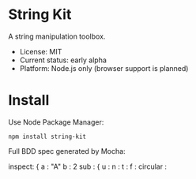 

# String Kit

A string manipulation toolbox.

* License: MIT
* Current status: early alpha
* Platform: Node.js only (browser support is planned)



# Install

Use Node Package Manager:

    npm install string-kit





Full BDD spec generated by Mocha:


inspect:  <Object> <object> {
    a : "A" <string>
    b : 2 <number>
    sub : <Object> <object> {
        u : <undefined>
        n : <null>
        t : <true>
        f : <false>
        circular : <Object> <object> [circular]
    }
    empty : <Object> <object> {}
    list : <Array> <object> {
        [0] : "one" <string>
        [1] : "two" <string>
        [2] : "three" <string>
        length< (-conf -enum)> : 3 <number>
    }
    emptyList : <Array> <object> {
        length< (-conf -enum)> : 0 <number>
    }
}

inspect:  [35mObject[39m [3m[90mobject[39m[23m {
    [32ma[39m : "[34mA[39m" [3m[90mstring[39m[23m
    [32mb[39m : [36m2[39m [3m[90mnumber[39m[23m
    [32msub[39m : [35mObject[39m [3m[90mobject[39m[23m {
        [32mu[39m : [3m[90mundefined[39m[23m
        [32mn[39m : [3m[90mnull[39m[23m
        [32mt[39m : [3m[90mtrue[39m[23m
        [32mf[39m : [3m[90mfalse[39m[23m
        [32mcircular[39m : [35mObject[39m [3m[90mobject[39m[23m [circular]
    }
    [32mempty[39m : [35mObject[39m [3m[90mobject[39m[23m {}
    [32mlist[39m : [35mArray[39m [3m[90mobject[39m[23m {
        [[34m0[39m] : "[34mone[39m" [3m[90mstring[39m[23m
        [[34m1[39m] : "[34mtwo[39m" [3m[90mstring[39m[23m
        [[34m2[39m] : "[34mthree[39m" [3m[90mstring[39m[23m
        [32mlength[39m[3m[90m (-conf -enum)[39m[23m : [36m3[39m [3m[90mnumber[39m[23m
    }
    [32memptyList[39m : [35mArray[39m [3m[90mobject[39m[23m {
        [32mlength[39m[3m[90m (-conf -enum)[39m[23m : [36m0[39m [3m[90mnumber[39m[23m
    }
}

# TOC
   - [format()](#format)
   - [inspect()](#inspect)
   - [Escape](#escape)
<a name=""></a>
 
<a name="format"></a>
# format()
should perform basic examples.

```js
expect( format( 'Hello world' ) ).to.be( 'Hello world' ) ;
expect( format( 'Hello %s' , 'world' ) ).to.be( 'Hello world' ) ;
expect( format( 'Hello %s %s, how are you?' , 'Joe' , 'Doe' ) ).to.be( 'Hello Joe Doe, how are you?' ) ;
expect( format( 'I have %i cookies.' , 3 ) ).to.be( 'I have 3 cookies.' ) ;
```

%u should format unsigned integer.

```js
expect( format( '%u' , 123 ) ).to.be( '123' ) ;
expect( format( '%u' , 0 ) ).to.be( '0' ) ;
expect( format( '%u' , -123 ) ).to.be( '0' ) ;
expect( format( '%u' ) ).to.be( '0' ) ;
```

%U should format *positive* unsigned integer.

```js
expect( format( '%U' , 123 ) ).to.be( '123' ) ;
expect( format( '%U' , 0 ) ).to.be( '1' ) ;
expect( format( '%U' , -123 ) ).to.be( '1' ) ;
expect( format( '%U' ) ).to.be( '1' ) ;
```

should perform well the argument's number feature.

```js
expect( format( '%s%s%s' , 'A' , 'B' , 'C' ) ).to.be( 'ABC' ) ;
expect( format( '%+1s%-1s%s' , 'A' , 'B' , 'C' ) ).to.be( 'BAC' ) ;
expect( format( '%3s%s' , 'A' , 'B' , 'C' ) ).to.be( 'CBC' ) ;
```

format.count() should count the number of arguments found.

```js
expect( format.count( 'blah blih blah' ) ).to.be( 0 ) ;
expect( format.count( '%i %s' ) ).to.be( 2 ) ;
```

when using a filter object as the *this* context, the %[functionName] format should use a custom function to format the input.

```js
var filters = {
	fixed: function() { return 'F' ; } ,
	double: function( str ) { return '' + str + str ; } ,
	fxy: function( a , b ) { return '' + ( a * a + b ) ; }
} ;

expect( format.call( filters , '%[fixed]%s%s%s' , 'A' , 'B' , 'C' ) ).to.be( 'FABC' ) ;
expect( format.call( filters , '%s%[fxy:%a%a]' , 'f(x,y)=' , 5 , 3 ) ).to.be( 'f(x,y)=28' ) ;
expect( format.call( filters , '%s%[fxy:%+1a%-1a]' , 'f(x,y)=' , 5 , 3 ) ).to.be( 'f(x,y)=14' ) ;
```

<a name="inspect"></a>
# inspect()
should.

```js
console.log( 'inspect: ' , inspect( { proto: true, depth: 3 } , object ) ) ;
console.log( 'inspect: ' , inspect( { style: 'color', proto: true, depth: 3 } , object ) ) ;
```

<a name="escape"></a>
# Escape
